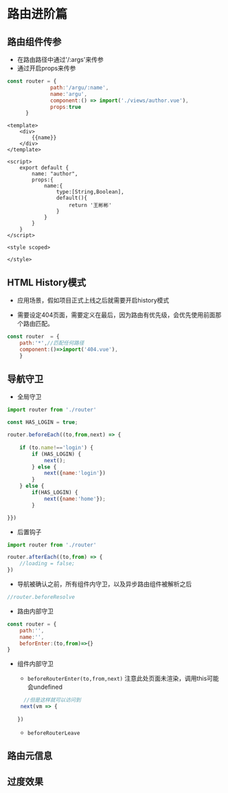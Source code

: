 # 路由进阶篇

## 路由组件传参

- 在路由路径中通过'/:args'来传参
- 通过开启props来传参
```javascript
const router = {
              path:'/argu/:name',
              name:'argu',
              component:() => import('./views/author.vue'),
              props:true
      }
```

```vue
<template>
    <div>
        {{name}}
    </div>
</template>

<script>
    export default {
        name: "author",
        props:{
            name:{
                type:[String,Boolean],
                default(){
                    return '王彬彬'
                }
            }
        }
    }
</script>

<style scoped>

</style>
```

## HTML History模式

- 应用场景，假如项目正式上线之后就需要开启history模式

- 需要设定404页面，需要定义在最后，因为路由有优先级，会优先使用前面那个路由匹配。  
```javascript
const router  = {
    path:'*',//匹配任何路径
    component:()=>import('404.vue'),
    }
```

## 导航守卫

- 全局守卫

```javascript
import router from './router'

const HAS_LOGIN = true;

router.beforeEach((to,from,next) => {
    
    if (to.name!=='login') {
        if (HAS_LOGIN) {
            next();
        } else {
            next({name:'login'})
        }
    } else {
        if(HAS_LOGIN) {
            next({name:'home'});
        }

}})
```
- 后置钩子
```javascript
import router from './router'

router.afterEach((to,from) => {
    //loading = false;
})
```
- 导航被确认之前，所有组件内守卫，以及异步路由组件被解析之后

```javascript
//router.beforeResolve
```

- 路由内部守卫

```javascript
const router = {
    path:'',
    name:'',
    beforEnter:(to,from)=>{}
}
```

- 组件内部守卫

  - `beforeRouterEnter(to,from,next)` 注意此处页面未渲染，调用this可能会undefined
  ```javascript
    //但是这样就可以访问到
   next(vm => {
    
  })
  ```
  - `beforeRouterLeave`
## 路由元信息

## 过度效果